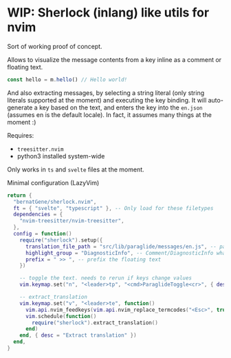 # WIP: Sherlock (inlang) like utils for nvim

Sort of working proof of concept.

Allows to visualize the message contents from a key inline as a comment or
floating text.

```ts
const hello = m.hello() // Hello world!
```

And also extracting messages, by selecting a string literal (only string
literals supported at the moment) and executing the key binding. It will
auto-generate a key based on the text, and enters the key into the `en.json`
(assumes en is the default locale). In fact, it assumes many things at the
moment :)

Requires:

- `treesitter.nvim`
- python3 installed system-wide

Only works in `ts` and `svelte` files at the moment.

Minimal configuration (LazyVim)

```lua
return {
  "bernatGene/sherlock.nvim",
  ft = { "svelte", "typescript" }, -- Only load for these filetypes
  dependencies = {
    "nvim-treesitter/nvim-treesitter",
  },
  config = function()
    require("sherlock").setup({
      translation_file_path = "src/lib/paraglide/messages/en.js", -- path relative to package.json
      highlight_group = "DiagnosticInfo", -- Comment/DiagnosticInfo whatever
      prefix = " >> ", -- prefix the floating text
    })

    -- toggle the text. needs to rerun if keys change values
    vim.keymap.set("n", "<leader>tp", "<cmd>ParaglideToggle<cr>", { desc = "Toggle paraglide hints" })

    -- extract_translation
    vim.keymap.set("v", "<leader>te", function()
      vim.api.nvim_feedkeys(vim.api.nvim_replace_termcodes("<Esc>", true, false, true), "n", false)
      vim.schedule(function()
        require("sherlock").extract_translation()
      end)
    end, { desc = "Extract translation" })
  end,
}
```
